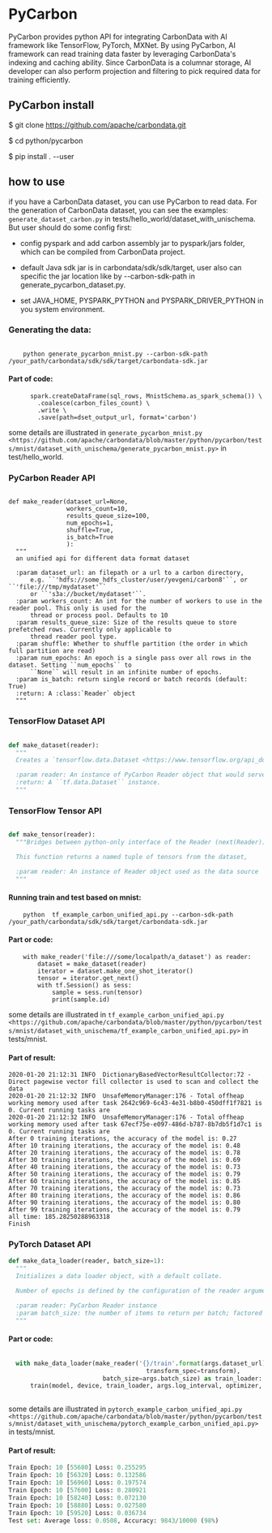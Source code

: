 # PyCarbon

PyCarbon provides python API for integrating CarbonData with AI framework like  TensorFlow, PyTorch, MXNet. By using PyCarbon, AI framework can read training data faster by leveraging CarbonData's indexing and caching ability. Since CarbonData is a columnar storage, AI developer can also perform projection and filtering to pick required data for training efficiently.

## PyCarbon install

$ git clone https://github.com/apache/carbondata.git

$ cd python/pycarbon

$ pip install . --user


## how to use

if you have a CarbonData dataset, you can use PyCarbon to read data. For the generation of CarbonData dataset, you can see the examples:
`generate_dataset_carbon.py` in tests/hello_world/dataset_with_unischema.
But user should do some config first:

 - config pyspark and add carbon assembly jar to pyspark/jars folder, which can be compiled from CarbonData project.
 - default Java sdk jar is in carbondata/sdk/sdk/target,  user also can specific the jar location like by --carbon-sdk-path in generate_pycarbon_dataset.py.

 - set JAVA_HOME, PYSPARK_PYTHON and PYSPARK_DRIVER_PYTHON in you system environment.

### Generating the data:
```

    python generate_pycarbon_mnist.py --carbon-sdk-path  /your_path/carbondata/sdk/sdk/target/carbondata-sdk.jar 

```
#### Part of code:
```
      spark.createDataFrame(sql_rows, MnistSchema.as_spark_schema()) \
        .coalesce(carbon_files_count) \
        .write \
        .save(path=dset_output_url, format='carbon')
```
some details are illustrated in `generate_pycarbon_mnist.py <https://github.com/apache/carbondata/blob/master/python/pycarbon/tests/mnist/dataset_with_unischema/generate_pycarbon_mnist.py>` in test/hello_world.

### PyCarbon Reader API

```

def make_reader(dataset_url=None,
                workers_count=10,
                results_queue_size=100,
                num_epochs=1,
                shuffle=True,
                is_batch=True
                ):
  """
  an unified api for different data format dataset

  :param dataset_url: an filepath or a url to a carbon directory,
      e.g. ``'hdfs://some_hdfs_cluster/user/yevgeni/carbon8'``, or ``'file:///tmp/mydataset'``
      or ``'s3a://bucket/mydataset'``.
  :param workers_count: An int for the number of workers to use in the reader pool. This only is used for the
      thread or process pool. Defaults to 10
  :param results_queue_size: Size of the results queue to store prefetched rows. Currently only applicable to
      thread reader pool type.
  :param shuffle: Whether to shuffle partition (the order in which full partition are read)
  :param num_epochs: An epoch is a single pass over all rows in the dataset. Setting ``num_epochs`` to
      ``None`` will result in an infinite number of epochs.
  :param is_batch: return single record or batch records (default: True)
  :return: A :class:`Reader` object
  """
```

### TensorFlow Dataset API
```python

def make_dataset(reader):
  """
  Creates a `tensorflow.data.Dataset <https://www.tensorflow.org/api_docs/python/tf/data/Dataset>`_ object from

  :param reader: An instance of PyCarbon Reader object that would serve as a data source.
  :return: A ``tf.data.Dataset`` instance.
  """
```

### TensorFlow Tensor API
```python

def make_tensor(reader):
  """Bridges between python-only interface of the Reader (next(Reader)) and tensorflow world.

  This function returns a named tuple of tensors from the dataset, 

  :param reader: An instance of Reader object used as the data source
  """
```

#### Running train and test based on mnist:

```
    python  tf_example_carbon_unified_api.py --carbon-sdk-path  /your_path/carbondata/sdk/sdk/target/carbondata-sdk.jar 

```
#### Part or code:
```
    with make_reader('file:///some/localpath/a_dataset') as reader:
        dataset = make_dataset(reader)
        iterator = dataset.make_one_shot_iterator()
        tensor = iterator.get_next()
        with tf.Session() as sess:
            sample = sess.run(tensor)
            print(sample.id)

```
some details are illustrated in `tf_example_carbon_unified_api.py <https://github.com/apache/carbondata/blob/master/python/pycarbon/tests/mnist/dataset_with_unischema/tf_example_carbon_unified_api.py>` in tests/mnist. 

####  Part of result:

```
2020-01-20 21:12:31 INFO  DictionaryBasedVectorResultCollector:72 - Direct pagewise vector fill collector is used to scan and collect the data
2020-01-20 21:12:32 INFO  UnsafeMemoryManager:176 - Total offheap working memory used after task 2642c969-6c43-4e31-b8b0-450dff1f7821 is 0. Current running tasks are 
2020-01-20 21:12:32 INFO  UnsafeMemoryManager:176 - Total offheap working memory used after task 67ecf75e-e097-486d-b787-8b7db5f1d7c1 is 0. Current running tasks are 
After 0 training iterations, the accuracy of the model is: 0.27
After 10 training iterations, the accuracy of the model is: 0.48
After 20 training iterations, the accuracy of the model is: 0.78
After 30 training iterations, the accuracy of the model is: 0.69
After 40 training iterations, the accuracy of the model is: 0.73
After 50 training iterations, the accuracy of the model is: 0.79
After 60 training iterations, the accuracy of the model is: 0.85
After 70 training iterations, the accuracy of the model is: 0.73
After 80 training iterations, the accuracy of the model is: 0.86
After 90 training iterations, the accuracy of the model is: 0.80
After 99 training iterations, the accuracy of the model is: 0.79
all time: 185.28250288963318
Finish
```

### PyTorch Dataset API

```python
def make_data_loader(reader, batch_size=1):
  """
  Initializes a data loader object, with a default collate.

  Number of epochs is defined by the configuration of the reader argument.

  :param reader: PyCarbon Reader instance
  :param batch_size: the number of items to return per batch; factored into the len() of this reader
  """
```

####  Part or code:
```python

  with make_data_loader(make_reader('{}/train'.format(args.dataset_url), is_batch=False, num_epochs=reader_epochs,
                                      transform_spec=transform),
                          batch_size=args.batch_size) as train_loader:
      train(model, device, train_loader, args.log_interval, optimizer, epoch)
      
```
some details are illustrated in `pytorch_example_carbon_unified_api.py <https://github.com/apache/carbondata/blob/master/python/pycarbon/tests/mnist/dataset_with_unischema/pytorch_example_carbon_unified_api.py>` in tests/mnist. 

####  Part of result:
```python
Train Epoch: 10 [55680]	Loss: 0.255295
Train Epoch: 10 [56320]	Loss: 0.132586
Train Epoch: 10 [56960]	Loss: 0.197574
Train Epoch: 10 [57600]	Loss: 0.280921
Train Epoch: 10 [58240]	Loss: 0.072130
Train Epoch: 10 [58880]	Loss: 0.027580
Train Epoch: 10 [59520]	Loss: 0.036734
Test set: Average loss: 0.0508, Accuracy: 9843/10000 (98%)

```
